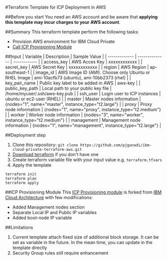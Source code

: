 #Terraform Template for ICP Deployment in AWS

##Before you start
You need an AWS account and be aware that **applying this template may incur charges to your AWS account**.

##Summary
This terraform template perform the following tasks:
- Provision AWS environment for IBM Cloud Private
- [Call ICP Provisioning Module](https://github.com/pjgunadi/terraform-module-icp-deploy)

##Input
| Variable      | Description    | Sample Value |
| ------------- | -------------- | ------------ |
| access_key    | AWS Acces Key  | xxxxxxxxxxxx |
| secret_key    | AWS Secret Key | xxxxxxxxxxxx |
| region        | AWS Region     | ap-southeast-1 |
| image_id      | AWS Image ID (AMI). Choose only Ubuntu or RHEL Image | ami-10acfb73 (ubuntu), ami-10bb2373 (rhel) |
| key_pair_name | Public key label to be added in AWS | aws-key |
| public_key_path | Local path to your public key file | /home/myuser/.ssh/aws-key.pub |
| ssh_user | Login user to ICP instances | ubuntu or ec2-user (RHEL) |
| master | Master nodes information | {nodes="1", name="master", instance_type="t2.large"} |
| proxy | Proxy node information | {nodes="1", name="proxy", instance_type="t2.medium"} |
| worker | Worker node information | {nodes="3", name="worker", instance_type="t2.medium"} |
| management | Management node information | {nodes="1", name="management", instance_type="t2.large"} |

##Deployment step
1. Clone this repository: `git clone https://github.com/pjgunadi/ibm-cloud-private-terraform-aws.git`
2. [Download terraform](https://www.terraform.io/) if you don't have one
3. Create terraform variable file with your input value e.g. `terraform.tfvars`
4. Apply the template
```
terraform init
terraform plan
terraform apply
```
##ICP Provisioning Module
This [ICP Provisioning module](https://github.com/pjgunadi/terraform-module-icp-deploy) is forked from [IBM Cloud Architecture](https://github.com/ibm-cloud-architecture/terraform-module-icp-deploy)
with few modifications:
- Added Management nodes section
- Separate Local IP and Public IP variables
- Added boot-node IP variable

##Limitations
1. Current template attach fixed size of additional block storage. It can be set as variable in the future. In the mean time, you can update in the template directly
2. Security Group rules still require enhancement
